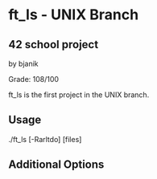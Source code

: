 # ft_ls - UNIX Branch

## 42 school project

by bjanik

Grade: 108/100

ft_ls is the first project in the UNIX branch. 

## Usage

./ft_ls [-Rarltdo] [files]

## Additional Options


